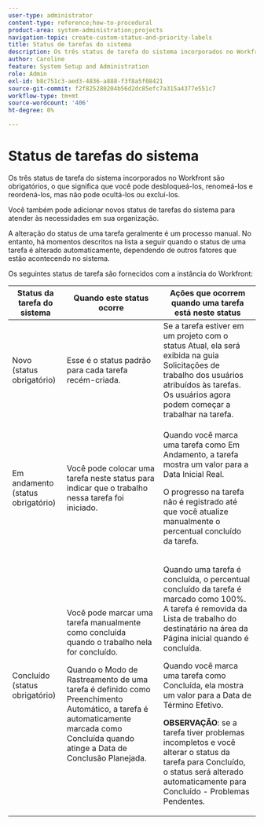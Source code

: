 ```yaml
---
user-type: administrator
content-type: reference;how-to-procedural
product-area: system-administration;projects
navigation-topic: create-custom-status-and-priority-labels
title: Status de tarefas do sistema
description: Os três status de tarefa do sistema incorporados no Workfront são obrigatórios, o que significa que você pode desbloqueá-los, renomeá-los e reordená-los, mas não pode ocultá-los ou excluí-los. Você também pode adicionar novos status de tarefas do sistema para atender às necessidades em sua organização. A alteração do status de uma tarefa geralmente é um processo manual, mas, às vezes, o status de uma tarefa é alterado automaticamente, dependendo de outros fatores que estão acontecendo no sistema.
author: Caroline
feature: System Setup and Administration
role: Admin
exl-id: b8c751c3-aed3-4836-a888-f3f8a5f08421
source-git-commit: f2f825280204b56d2dc85efc7a315a4377e551c7
workflow-type: tm+mt
source-wordcount: '406'
ht-degree: 0%

---
```


# Status de tarefas do sistema

Os três status de tarefa do sistema incorporados no Workfront são obrigatórios, o que significa que você pode desbloqueá-los, renomeá-los e reordená-los, mas não pode ocultá-los ou excluí-los.

Você também pode adicionar novos status de tarefas do sistema para atender às necessidades em sua organização.

A alteração do status de uma tarefa geralmente é um processo manual. No entanto, há momentos descritos na lista a seguir quando o status de uma tarefa é alterado automaticamente, dependendo de outros fatores que estão acontecendo no sistema.

Os seguintes status de tarefa são fornecidos com a instância do Workfront:

<table style="table-layout:auto"> 
 <col> 
 <col> 
 <col> 
 <thead> 
  <tr> 
   <th>Status da tarefa do sistema</th> 
   <th>Quando este status ocorre</th> 
   <th>Ações que ocorrem quando uma tarefa está neste status</th> 
  </tr> 
 </thead> 
 <tbody> 
  <tr> 
   <td>Novo (status obrigatório)</td> 
   <td>Esse é o status padrão para cada tarefa recém-criada.</td> 
   <td>Se a tarefa estiver em um projeto com o status Atual, ela será exibida na guia Solicitações de trabalho dos usuários atribuídos às tarefas. Os usuários agora podem começar a trabalhar na tarefa.</td> 
  </tr> 
  <tr> 
   <td>Em andamento (status obrigatório)</td> 
   <td>Você pode colocar uma tarefa neste status para indicar que o trabalho nessa tarefa foi iniciado.</td> 
   <td> <p>Quando você marca uma tarefa como Em Andamento, a tarefa mostra um valor para a Data Inicial Real.</p> <p>O progresso na tarefa não é registrado até que você atualize manualmente o percentual concluído da tarefa.</p> </td> 
  </tr> 
  <tr> 
   <td>Concluído (status obrigatório)</td> 
   <td> <p>Você pode marcar uma tarefa manualmente como concluída quando o trabalho nela for concluído.</p> <p>Quando o Modo de Rastreamento de uma tarefa é definido como Preenchimento Automático, a tarefa é automaticamente marcada como Concluída quando atinge a Data de Conclusão Planejada.</p> </td> 
   <td> <p>Quando uma tarefa é concluída, o percentual concluído da tarefa é marcado como 100%. A tarefa é removida da Lista de trabalho do destinatário na área da Página inicial quando é concluída.</p> <p>Quando você marca uma tarefa como Concluída, ela mostra um valor para a Data de Término Efetivo.</p> <p><b>OBSERVAÇÃO</b>: se a tarefa tiver problemas incompletos e você alterar o status da tarefa para Concluído, o status será alterado automaticamente para Concluído - Problemas Pendentes.</p> </td> 
  </tr> 
 </tbody> 
</table>
